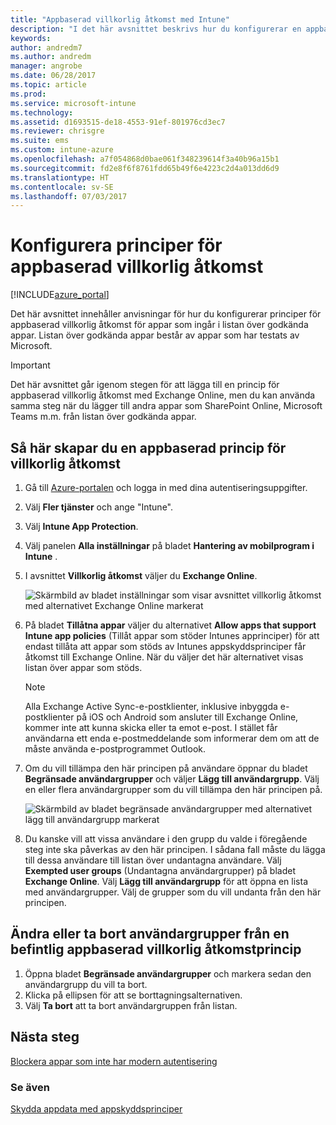 ```yaml
---
title: "Appbaserad villkorlig åtkomst med Intune"
description: "I det här avsnittet beskrivs hur du konfigurerar en appbaserad princip för villkorlig åtkomst med Intune."
keywords: 
author: andredm7
ms.author: andredm
manager: angrobe
ms.date: 06/28/2017
ms.topic: article
ms.prod: 
ms.service: microsoft-intune
ms.technology: 
ms.assetid: d1693515-de18-4553-91ef-801976cd3ec7
ms.reviewer: chrisgre
ms.suite: ems
ms.custom: intune-azure
ms.openlocfilehash: a7f054868d0bae061f348239614f3a40b96a15b1
ms.sourcegitcommit: fd2e8f6f8761fdd65b49f6e4223c2d4a013dd6d9
ms.translationtype: HT
ms.contentlocale: sv-SE
ms.lasthandoff: 07/03/2017
---
```

# <a name="set-up-app-based-conditional-access-policies"></a>Konfigurera principer för appbaserad villkorlig åtkomst

[!INCLUDE[azure_portal](./includes/azure_portal.md)]

Det här avsnittet innehåller anvisningar för hur du konfigurerar principer för appbaserad villkorlig åtkomst för appar som ingår i listan över godkända appar. Listan över godkända appar består av appar som har testats av Microsoft.

> [!IMPORTANT]
> Det här avsnittet går igenom stegen för att lägga till en princip för appbaserad villkorlig åtkomst med Exchange Online, men du kan använda samma steg när du lägger till andra appar som SharePoint Online, Microsoft Teams m.m. från listan över godkända appar.

## <a name="to-create-an-app-based-conditional-access-policy"></a>Så här skapar du en appbaserad princip för villkorlig åtkomst
1.  Gå till [Azure-portalen](https://portal.azure.com) och logga in med dina autentiseringsuppgifter.

2.  Välj **Fler tjänster** och ange "Intune".

3.  Välj **Intune App Protection**.

4.  Välj panelen **Alla inställningar** på bladet **Hantering av mobilprogram i Intune** .

5.  I avsnittet **Villkorlig åtkomst** väljer du **Exchange Online**.

    ![Skärmbild av bladet inställningar som visar avsnittet villkorlig åtkomst med alternativet Exchange Online markerat](./media/MAM-conditional-access-1.png)

6. På bladet **Tillåtna appar** väljer du alternativet **Allow apps that support Intune app policies** (Tillåt appar som stöder Intunes apprinciper) för att endast tillåta att appar som stöds av Intunes appskyddsprinciper får åtkomst till Exchange Online. När du väljer det här alternativet visas listan över appar som stöds.

    > [!NOTE]
    > Alla Exchange Active Sync-e-postklienter, inklusive inbyggda e-postklienter på iOS och Android som ansluter till Exchange Online, kommer inte att kunna skicka eller ta emot e-post. I stället får användarna ett enda e-postmeddelande som informerar dem om att de måste använda e-postprogrammet Outlook.

7. Om du vill tillämpa den här principen på användare öppnar du bladet **Begränsade användargrupper** och väljer **Lägg till användargrupp**. Välj en eller flera användargrupper som du vill tillämpa den här principen på.

    ![Skärmbild av bladet begränsade användargrupper med alternativet lägg till användargrupp markerat](./media/mam-ca-add-user-group.png)

8. Du kanske vill att vissa användare i den grupp du valde i föregående steg inte ska påverkas av den här principen. I sådana fall måste du lägga till dessa användare till listan över undantagna användare. Välj **Exempted user groups** (Undantagna användargrupper) på bladet **Exchange Online**. Välj **Lägg till användargrupp** för att öppna en lista med användargrupper. Välj de grupper som du vill undanta från den här principen.

## <a name="to-modify-or-delete-user-groups-from-an-existing-app-based-ca-policy"></a>Ändra eller ta bort användargrupper från en befintlig appbaserad villkorlig åtkomstprincip

1. Öppna bladet **Begränsade användargrupper** och markera sedan den användargrupp du vill ta bort.
2. Klicka på ellipsen för att se borttagningsalternativen.
3. Välj **Ta bort** att ta bort användargruppen från listan.

## <a name="next-steps"></a>Nästa steg
[Blockera appar som inte har modern autentisering](app-modern-authentication-block.md)

### <a name="see-also"></a>Se även

[Skydda appdata med appskyddsprinciper](app-protection-policies.md)
